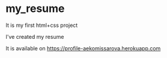 # my_resume

It is my first html+css project

I've created my resume

It is available on https://profile-aekomissarova.herokuapp.com

